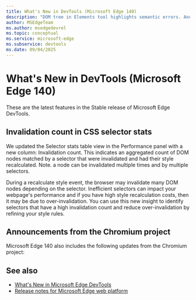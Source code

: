```yaml
---
title: What's New in DevTools (Microsoft Edge 140)
description: "DOM tree in Elements tool highlights semantic errors. And more."
author: MSEdgeTeam
ms.author: msedgedevrel
ms.topic: conceptual
ms.service: microsoft-edge
ms.subservice: devtools
ms.date: 09/04/2025
---
```

# What's New in DevTools (Microsoft Edge 140)

These are the latest features in the Stable release of Microsoft Edge DevTools.


<!-- ====================================================================== -->
## Invalidation count in CSS selector stats

<!-- Subtitle: Identify expensive selectors with the new column in CSS selctor stats (Performance panel) to reduce costly style recalculations. -->

We updated the Selector stats table view in the Performance panel with a new column: Invalidation count. This indicates an aggregated count of DOM nodes matched by a selector that were invalidated and had their style recalculated. Note. a node can be invalidated multiple times and by multiple selectors.
 
During a recalculate style event, the browser may invalidate many DOM nodes depending on the selector. Inefficient selectors can impact your webpage's performance and if you have high style recalculation costs, then it may be due to over-invalidation. You can use this new insight to identify selectors that have a high invalidation count and reduce over-invalidation by refining your style rules.


<!-- ====================================================================== -->
## Announcements from the Chromium project

Microsoft Edge 140 also includes the following updates from the Chromium project:



<!-- ====================================================================== -->
## See also

* [What's New in Microsoft Edge DevTools](../../whats-new.md)
* [Release notes for Microsoft Edge web platform](../../../../web-platform/release-notes/index.md)

